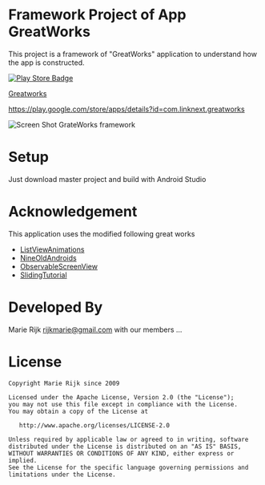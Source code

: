 # Framework Project of App GreatWorks

This project is a framework of "GreatWorks" application to understand how the app is constructed.

[![Play Store Badge](https://developer.android.com/images/brand/en_app_rgb_wo_60.png)](https://play.google.com/store/apps/details?id=com.linknext.greatworks)

[Greatworks](https://play.google.com/store/apps/details?id=com.linknext.greatworks)

https://play.google.com/store/apps/details?id=com.linknext.greatworks


![Screen Shot GrateWorks framework](https://raw.githubusercontent.com/link-marie/OpenGreatWorks/master/Dev/screen/appGrateWorksFrame.gif)

# Setup
Just download master project and build with Android Studio

# Acknowledgement

This application uses the modified following great works
- [ListViewAnimations](https://github.com/nhaarman/ListViewAnimations) 
- [NineOldAndroids](https://github.com/JakeWharton/NineOldAndroids) 
- [ObservableScreenView](https://github.com/ksoichiro/Android-ObservableScrollView)
- [SlidingTutorial](https://github.com/Cleveroad/SlidingTutorial-Android)


# Developed By
Marie Rijk <rijkmarie@gmail.com>
with our members ...

# License

    Copyright Marie Rijk since 2009

    Licensed under the Apache License, Version 2.0 (the "License");
    you may not use this file except in compliance with the License.
    You may obtain a copy of the License at

       http://www.apache.org/licenses/LICENSE-2.0

    Unless required by applicable law or agreed to in writing, software
    distributed under the License is distributed on an "AS IS" BASIS,
    WITHOUT WARRANTIES OR CONDITIONS OF ANY KIND, either express or implied.
    See the License for the specific language governing permissions and
    limitations under the License.


